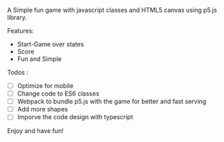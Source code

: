 A Simple fun game with javascript classes and HTML5 canvas using p5.js library.

Features:
  - Start-Game over states
  - Score
  - Fun and Simple
  
Todos :
  - [ ] Optimize for mobile
  - [ ] Change code to ES6 classes
  - [ ] Webpack to bundle p5.js with the game for better and fast serving
  - [ ] Add more shapes
  - [ ] Imporve the code design with typescript

Enjoy and have fun!
